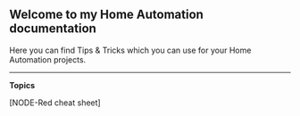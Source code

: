 ## Welcome to my Home Automation documentation

Here you can find Tips & Tricks which you can use for your Home Automation projects.

----
**Topics**

[NODE-Red cheat sheet]
